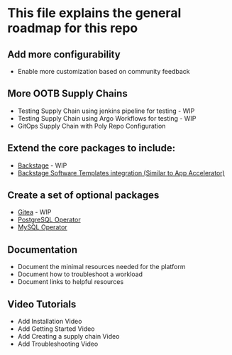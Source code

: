 # This file explains the general roadmap for this repo
## Add more configurability
* Enable more customization based on community feedback
  
## **More OOTB Supply Chains**
* Testing Supply Chain using jenkins pipeline for testing - WIP
* Testing Supply Chain using Argo Workflows for testing - WIP
* GitOps Supply Chain with Poly Repo Configuration
  
## **Extend the core packages to include:**
* [Backstage](https://backstage.io/) - WIP
* [Backstage Software Templates integration (Similar to App Accelerator)](https://backstage.io/docs/features/software-templates/software-templates-index)
  
## **Create a set of optional packages**
* [Gitea](https://gitea.io/en-us/) - WIP
* [PostgreSQL Operator](https://github.com/zalando/postgres-operator)
* [MySQL Operator](https://github.com/mysql/mysql-operator)

## Documentation
* Document the minimal resources needed for the platform
* Document how to troubleshoot a workload
* Document links to helpful resources

## Video Tutorials
* Add Installation Video
* Add Getting Started Video
* Add Creating a supply chain Video
* Add Troubleshooting Video
